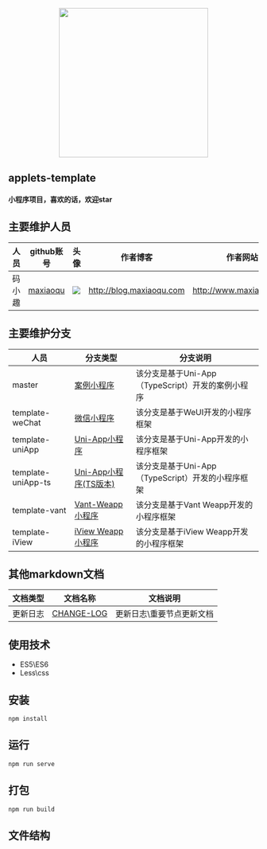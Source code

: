 <p align="center">
    <a href="http://www.maxiaoqu.com/">
        <img width="300" src="http://www.maxiaoqu.com/maxiaoqu.png">
    </a>
</p>

<h2>
    applets-template
    <h4>小程序项目，喜欢的话，欢迎star</h4>
</h2>

## 主要维护人员
|人员|github账号|头像|作者博客|作者网站|联系邮箱|
|---|---|---|---|---|---|
|码小趣|[maxiaoqu](https://github.com/maxiaoqu) |  ![](https://avatars1.githubusercontent.com/u/25891598?s=60&v=4)|http://blog.maxiaoqu.com|http://www.maxiaoqu.com|maxiaoqu@gmail.com

## 主要维护分支
|人员|分支类型|分支说明|
|---|---|---|
|master|[案例小程序](https://github.com/maxiaoqu/applets-template/tree/master) | 该分支是基于Uni-App（TypeScript）开发的案例小程序
|template-weChat|[微信小程序](https://github.com/maxiaoqu/applets-template/tree/template-weChat) | 该分支是基于WeUI开发的小程序框架
|template-uniApp|[Uni-App小程序](https://github.com/maxiaoqu/applets-template/tree/template-uniAp) | 该分支是基于Uni-App开发的小程序框架
|template-uniApp-ts|[Uni-App小程序(TS版本)](https://github.com/maxiaoqu/applets-template/tree/template-uniApp-ts) | 该分支是基于Uni-App（TypeScript）开发的小程序框架
|template-vant|[Vant-Weapp小程序](https://github.com/maxiaoqu/applets-template/tree/template-vant) | 该分支是基于Vant Weapp开发的小程序框架
|template-iView|[iView Weapp小程序](https://github.com/maxiaoqu/applets-template/tree/template-iView) | 该分支是基于iView Weapp开发的小程序框架


## 其他markdown文档
|文档类型|文档名称|文档说明|
|---|---|---|
|更新日志|[CHANGE-LOG](./CHANGE-LOG.md) | 更新日志\重要节点更新文档


## 使用技术
- ES5\ES6
- Less\css

## 安装
```
npm install
```

## 运行
```
npm run serve
```

## 打包
```
npm run build
```

## 文件结构
```shell

```
